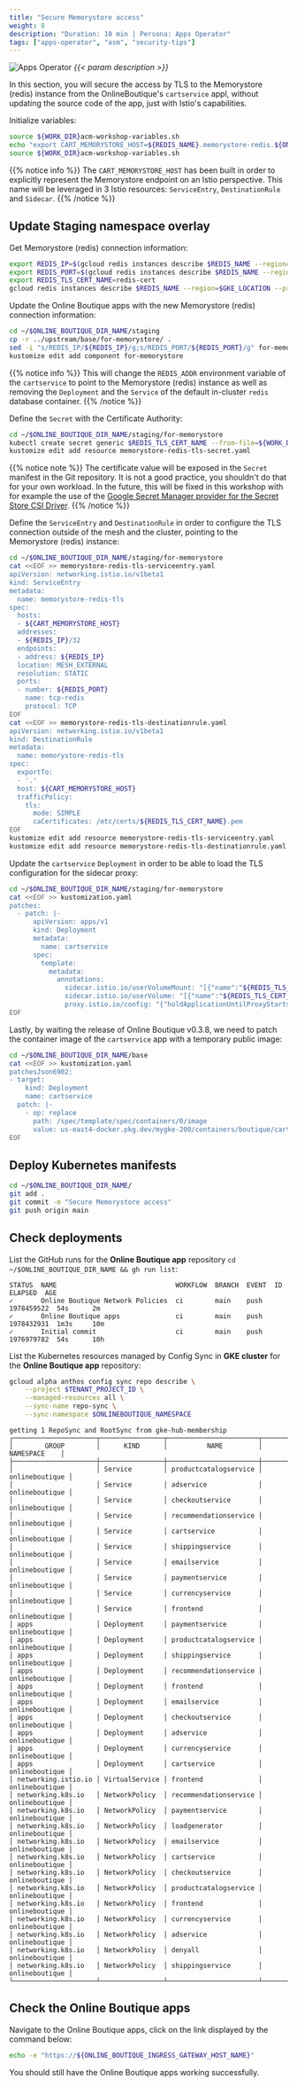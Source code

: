 ```yaml
---
title: "Secure Memorystore access"
weight: 8
description: "Duration: 10 min | Persona: Apps Operator"
tags: ["apps-operator", "asm", "security-tips"]
---
```

![Apps Operator](/images/apps-operator.png)
_{{< param description >}}_

In this section, you will secure the access by TLS to the Memorystore (redis) instance from the OnlineBoutique's `cartservice` appl, without updating the source code of the app, just with Istio's capabilities.

Initialize variables:
```Bash
source ${WORK_DIR}acm-workshop-variables.sh
echo "export CART_MEMORYSTORE_HOST=${REDIS_NAME}.memorystore-redis.${ONLINEBOUTIQUE_NAMESPACE}" >> ${WORK_DIR}acm-workshop-variables.sh
source ${WORK_DIR}acm-workshop-variables.sh
```
{{% notice info %}}
The `CART_MEMORYSTORE_HOST` has been built in order to explicitly represent the Memorystore endpoint on an Istio perspective. This name will be leveraged in 3 Istio resources: `ServiceEntry`, `DestinationRule` and `Sidecar`.
{{% /notice %}}

## Update Staging namespace overlay

Get Memorystore (redis) connection information:
```Bash
export REDIS_IP=$(gcloud redis instances describe $REDIS_NAME --region=$GKE_LOCATION --project=$TENANT_PROJECT_ID --format='get(host)')
export REDIS_PORT=$(gcloud redis instances describe $REDIS_NAME --region=$GKE_LOCATION --project=$TENANT_PROJECT_ID --format='get(port)')
export REDIS_TLS_CERT_NAME=redis-cert
gcloud redis instances describe $REDIS_NAME --region=$GKE_LOCATION --project=$TENANT_PROJECT_ID --format='get(serverCaCerts[0].cert)' > ${WORK_DIR}${REDIS_TLS_CERT_NAME}.pem
```

Update the Online Boutique apps with the new Memorystore (redis) connection information:
```Bash
cd ~/$ONLINE_BOUTIQUE_DIR_NAME/staging
cp -r ../upstream/base/for-memorystore/ .
sed -i "s/REDIS_IP/${REDIS_IP}/g;s/REDIS_PORT/${REDIS_PORT}/g" for-memorystore/kustomization.yaml
kustomize edit add component for-memorystore
```
{{% notice info %}}
This will change the `REDIS_ADDR` environment variable of the `cartservice` to point to the Memorystore (redis) instance as well as removing the `Deployment` and the `Service` of the default in-cluster `redis` database container.
{{% /notice %}}

Define the `Secret` with the Certificate Authority:
```Bash
cd ~/$ONLINE_BOUTIQUE_DIR_NAME/staging/for-memorystore
kubectl create secret generic $REDIS_TLS_CERT_NAME --from-file=${WORK_DIR}${REDIS_TLS_CERT_NAME}.pem -n $ONLINEBOUTIQUE_NAMESPACE --dry-run=client -o yaml > memorystore-redis-tls-secret.yaml
kustomize edit add resource memorystore-redis-tls-secret.yaml
```
{{% notice note %}}
The certificate value will be exposed in the `Secret` manifest in the Git repository. It is not a good practice, you shouldn't do that for your own workload. In the future, this will be fixed in this workshop with for example the use of the [Google Secret Manager provider for the Secret Store CSI Driver](https://github.com/GoogleCloudPlatform/secrets-store-csi-driver-provider-gcp).
{{% /notice %}}

Define the `ServiceEntry` and `DestinationRule` in order to configure the TLS connection outside of the mesh and the cluster, pointing to the Memorystore (redis) instance:
```Bash
cd ~/$ONLINE_BOUTIQUE_DIR_NAME/staging/for-memorystore
cat <<EOF >> memorystore-redis-tls-serviceentry.yaml
apiVersion: networking.istio.io/v1beta1
kind: ServiceEntry
metadata:
  name: memorystore-redis-tls
spec:
  hosts:
  - ${CART_MEMORYSTORE_HOST}
  addresses:
  - ${REDIS_IP}/32
  endpoints:
  - address: ${REDIS_IP}
  location: MESH_EXTERNAL
  resolution: STATIC
  ports:
  - number: ${REDIS_PORT}
    name: tcp-redis
    protocol: TCP
EOF
cat <<EOF >> memorystore-redis-tls-destinationrule.yaml
apiVersion: networking.istio.io/v1beta1
kind: DestinationRule
metadata:
  name: memorystore-redis-tls
spec:
  exportTo:
  - '.'
  host: ${CART_MEMORYSTORE_HOST}
  trafficPolicy:
    tls:
      mode: SIMPLE
      caCertificates: /etc/certs/${REDIS_TLS_CERT_NAME}.pem
EOF
kustomize edit add resource memorystore-redis-tls-serviceentry.yaml
kustomize edit add resource memorystore-redis-tls-destinationrule.yaml
```

Update the `cartservice` `Deployment` in order to be able to load the TLS configuration for the sidecar proxy:
```Bash
cd ~/$ONLINE_BOUTIQUE_DIR_NAME/staging/for-memorystore
cat <<EOF >> kustomization.yaml
patches:
  - patch: |-
      apiVersion: apps/v1
      kind: Deployment
      metadata:
        name: cartservice
      spec:
        template:
          metadata:
            annotations:
              sidecar.istio.io/userVolumeMount: "[{"name":"${REDIS_TLS_CERT_NAME}", "mountPath":"/etc/certs", "readonly":true}]"
              sidecar.istio.io/userVolume: "[{"name":"${REDIS_TLS_CERT_NAME}", "secret":{"secretName":"${REDIS_TLS_CERT_NAME}"}}]"
              proxy.istio.io/config: "{"holdApplicationUntilProxyStarts":true}"
EOF
```

Lastly, by waiting the release of Online Boutique v0.3.8, we need to patch the container image of the `cartservice` app with a temporary public image:
```Bash
cd ~/$ONLINE_BOUTIQUE_DIR_NAME/base
cat <<EOF >> kustomization.yaml
patchesJson6902:
- target:
    kind: Deployment
    name: cartservice
  patch: |-
    - op: replace
      path: /spec/template/spec/containers/0/image
      value: us-east4-docker.pkg.dev/mygke-200/containers/boutique/cartservice:redis7
EOF
```

## Deploy Kubernetes manifests

```Bash
cd ~/$ONLINE_BOUTIQUE_DIR_NAME/
git add .
git commit -m "Secure Memorystore access"
git push origin main
```

## Check deployments

List the GitHub runs for the **Online Boutique app** repository `cd ~/$ONLINE_BOUTIQUE_DIR_NAME && gh run list`:
```Plaintext
STATUS  NAME                              WORKFLOW  BRANCH  EVENT  ID          ELAPSED  AGE
✓       Online Boutique Network Policies  ci        main    push   1978459522  54s      2m
✓       Online Boutique apps              ci        main    push   1978432931  1m3s     10m
✓       Initial commit                    ci        main    push   1976979782  54s      10h
```

List the Kubernetes resources managed by Config Sync in **GKE cluster** for the **Online Boutique app** repository:
```Bash
gcloud alpha anthos config sync repo describe \
    --project $TENANT_PROJECT_ID \
    --managed-resources all \
    --sync-name repo-sync \
    --sync-namespace $ONLINEBOUTIQUE_NAMESPACE
```
```Plaintext
getting 1 RepoSync and RootSync from gke-hub-membership
┌─────────────────────┬────────────────┬───────────────────────┬────────────────┐
│        GROUP        │      KIND      │          NAME         │   NAMESPACE    │
├─────────────────────┼────────────────┼───────────────────────┼────────────────┤
│                     │ Service        │ productcatalogservice │ onlineboutique │
│                     │ Service        │ adservice             │ onlineboutique │
│                     │ Service        │ checkoutservice       │ onlineboutique │
│                     │ Service        │ recommendationservice │ onlineboutique │
│                     │ Service        │ cartservice           │ onlineboutique │
│                     │ Service        │ shippingservice       │ onlineboutique │
│                     │ Service        │ emailservice          │ onlineboutique │
│                     │ Service        │ paymentservice        │ onlineboutique │
│                     │ Service        │ currencyservice       │ onlineboutique │
│                     │ Service        │ frontend              │ onlineboutique │
│ apps                │ Deployment     │ paymentservice        │ onlineboutique │
│ apps                │ Deployment     │ productcatalogservice │ onlineboutique │
│ apps                │ Deployment     │ shippingservice       │ onlineboutique │
│ apps                │ Deployment     │ recommendationservice │ onlineboutique │
│ apps                │ Deployment     │ frontend              │ onlineboutique │
│ apps                │ Deployment     │ emailservice          │ onlineboutique │
│ apps                │ Deployment     │ checkoutservice       │ onlineboutique │
│ apps                │ Deployment     │ adservice             │ onlineboutique │
│ apps                │ Deployment     │ currencyservice       │ onlineboutique │
│ apps                │ Deployment     │ cartservice           │ onlineboutique │
│ networking.istio.io │ VirtualService │ frontend              │ onlineboutique │
│ networking.k8s.io   │ NetworkPolicy  │ recommendationservice │ onlineboutique │
│ networking.k8s.io   │ NetworkPolicy  │ paymentservice        │ onlineboutique │
│ networking.k8s.io   │ NetworkPolicy  │ loadgenerator         │ onlineboutique │
│ networking.k8s.io   │ NetworkPolicy  │ emailservice          │ onlineboutique │
│ networking.k8s.io   │ NetworkPolicy  │ cartservice           │ onlineboutique │
│ networking.k8s.io   │ NetworkPolicy  │ checkoutservice       │ onlineboutique │
│ networking.k8s.io   │ NetworkPolicy  │ productcatalogservice │ onlineboutique │
│ networking.k8s.io   │ NetworkPolicy  │ frontend              │ onlineboutique │
│ networking.k8s.io   │ NetworkPolicy  │ currencyservice       │ onlineboutique │
│ networking.k8s.io   │ NetworkPolicy  │ adservice             │ onlineboutique │
│ networking.k8s.io   │ NetworkPolicy  │ denyall               │ onlineboutique │
│ networking.k8s.io   │ NetworkPolicy  │ shippingservice       │ onlineboutique │
└─────────────────────┴────────────────┴───────────────────────┴────────────────┘
```

## Check the Online Boutique apps

Navigate to the Online Boutique apps, click on the link displayed by the command below:
```Bash
echo -e "https://${ONLINE_BOUTIQUE_INGRESS_GATEWAY_HOST_NAME}"
```

You should still have the Online Boutique apps working successfully.